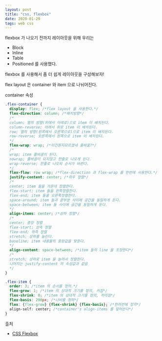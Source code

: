 ```yaml
---
layout: post
title: "css, flexbox"
date: 2020-01-29
tags: web css
---
```


flexbox 가 나오기 전까지 레이아웃을 위해 우리는
- Block
- Inline
- Table
- Positioned
를 사용했다.

flexbox 를 사용해서 좀 더 쉽게 레이아웃을 구성해보자!

flex layout 은 container 와 item 으로 나뉘어진다.

container 속성

``` css
.flex-container {
  display: flex; /*flex layout 을 사용한다.*/
  flex-direction: column; /*배치방향*/
  /*
  column; 열의 방향(위에서 아래로)으로 item 이 배치된다.
  column-reverse; 아래서 위로 item 이 배치된다.
  row; 열의 방향(왼쪽에서 오른쪽으로)으로 item 이 배치된다.
  row-reverse; 오른쪽에서 왼쪽으로 item 이 배치된다.
  */
  flex-wrap: wrap; /*이건뭔지모르겠네 줄바꿈?*/
  /*
  wrap; item 줄바꿈이 된다.
  nowrap; 줄바꿈이 되지않고 한줄로 나오게 된다.
  wrap-reverse; 한줄로 나오되 순서가 바뀐다.
  */
  flex-flow: row wrap; /*flex-direction 과 flex-wrap 를 한번에 사용한다.*/
  justify-content: center; /*좌우 정렬*/
  /*
  center; item 들을 가운데 정렬한다.
  flex-start; item 들을 왼쪽정렬한다.
  flex-end; item 들을 오른쪽정렬한다.
  space-around; item 들과 끝부분 사이에 공간을 동일하게 둔다.
  space-between; item 들 사이에 공간을 동일하게 둔다.
  */
  align-items: center; /*상하 정렬*/
  /*
  center; 중앙 정렬
  flex-start; 상측 정렬
  flex-end; 하측 정렬
  stretch; 상하를 늘린다.
  baseline; item 내용물의 중앙값을 맞춘다.
  */
  align-content: space-between; /*item 들의 line 을 조정한다*/
  /*
  stretch; 상하로 item 을 늘려서 정렬한다.
  나머지는 justify-content 의 속성값과 같음
  */
}

.flex-item {
  order: 3; /*item 의 순서를 정의.*/
  flex-grow: 1; /*item 의 상대적 크기를 정의, 커짐*/
  flex-shrink: 0; /*item 의 상대적 크기를 정의, 작아짐*/
  flex-basis: 200px; /*너비를 정의*/
  flex: {flex-grow} {flex-shrink} {flex-basis}; /*한꺼번에 정의*/
  align-self: center; /*container's align-items 를 덮어쓴다*/
}
```

출처
- [CSS Flexbox](https://www.w3schools.com/css/css3_flexbox.asp)
